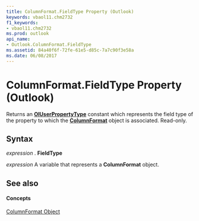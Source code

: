 ```yaml
---
title: ColumnFormat.FieldType Property (Outlook)
keywords: vbaol11.chm2732
f1_keywords:
- vbaol11.chm2732
ms.prod: outlook
api_name:
- Outlook.ColumnFormat.FieldType
ms.assetid: 84a40f6f-72fe-61e5-d85c-7a7c90f3e58a
ms.date: 06/08/2017
---
```



# ColumnFormat.FieldType Property (Outlook)

Returns an  **[OlUserPropertyType](Outlook.OlUserPropertyType.md)** constant which represents the field type of the property to which the **[ColumnFormat](Outlook.ColumnFormat.md)** object is associated. Read-only.


## Syntax

 _expression_ . **FieldType**

 _expression_ A variable that represents a **ColumnFormat** object.


## See also


#### Concepts


[ColumnFormat Object](Outlook.ColumnFormat.md)


